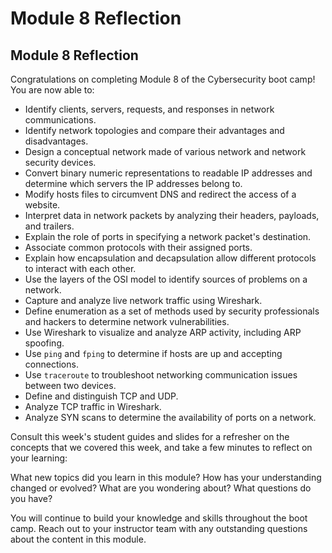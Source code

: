 # Module 8 Reflection

## Module 8 Reflection

Congratulations on completing Module 8 of the Cybersecurity boot camp! You are now able to:

- Identify clients, servers, requests, and responses in network communications.
- Identify network topologies and compare their advantages and disadvantages.
- Design a conceptual network made of various network and network security devices.
- Convert binary numeric representations to readable IP addresses and determine which servers the IP addresses belong to.
- Modify hosts files to circumvent DNS and redirect the access of a website.
- Interpret data in network packets by analyzing their headers, payloads, and trailers.
- Explain the role of ports in specifying a network packet's destination.
- Associate common protocols with their assigned ports.
- Explain how encapsulation and decapsulation allow different protocols to interact with each other.
- Use the layers of the OSI model to identify sources of problems on a network.
- Capture and analyze live network traffic using Wireshark.
- Define enumeration as a set of methods used by security professionals and hackers to determine network vulnerabilities.
- Use Wireshark to visualize and analyze ARP activity, including ARP spoofing.
- Use `ping` and `fping` to determine if hosts are up and accepting connections.
- Use `traceroute` to troubleshoot networking communication issues between two devices.
- Define and distinguish TCP and UDP.
- Analyze TCP traffic in Wireshark.
- Analyze SYN scans to determine the availability of ports on a network.

Consult this week's student guides and slides for a refresher on the concepts that we covered this week, and take a few minutes to reflect on your learning:

What new topics did you learn in this module? How has your understanding changed or evolved? What are you wondering about? What questions do you have?

You will continue to build your knowledge and skills throughout the boot camp. Reach out to your instructor team with any outstanding questions about the content in this module.
